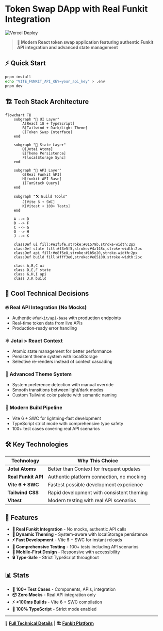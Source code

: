 # Token Swap DApp with Real Funkit Integration

![Vercel Deploy](https://deploy-badge.vercel.app/vercel/test-funxyz-tryout?style=for-the-badge)

> **🚀 Modern React token swap application featuring authentic Funkit API integration and advanced state management**

## ⚡ Quick Start

```bash
pnpm install
echo "VITE_FUNKIT_API_KEY=your_api_key" > .env
pnpm dev
```

## 🏗️ Tech Stack Architecture

```mermaid
flowchart TB
    subgraph "🎨 UI Layer"
        A[React 18 + TypeScript]
        B[Tailwind + Dark/Light Theme]
        C[Token Swap Interface]
    end

    subgraph "🧠 State Layer"
        D[Jotai Atoms]
        E[Theme Persistence]
        F[localStorage Sync]
    end

    subgraph "🔌 API Layer"
        G[Real Funkit API]
        H[funkit API Base]
        I[TanStack Query]
    end

    subgraph "🛠️ Build Tools"
        J[Vite 6 + SWC]
        K[Vitest + 100+ Tests]
    end

    A --> D
    D --> F
    C --> G
    G --> H
    J --> K

    classDef ui fill:#e1f5fe,stroke:#01579b,stroke-width:2px
    classDef state fill:#f3e5f5,stroke:#4a148c,stroke-width:2px
    classDef api fill:#e8f5e8,stroke:#1b5e20,stroke-width:2px
    classDef build fill:#fff3e0,stroke:#e65100,stroke-width:2px

    class A,B,C ui
    class D,E,F state
    class G,H,I api
    class J,K build
```

## 🎯 Cool Technical Decisions

### 🔥 **Real API Integration (No Mocks)**

- Authentic `@funkit/api-base` with production endpoints
- Real-time token data from live APIs
- Production-ready error handling

### ⚛️ **Jotai > React Context**

- Atomic state management for better performance
- Persistent theme system with localStorage
- Selective re-renders instead of context cascading

### 🎨 **Advanced Theme System**

- System preference detection with manual override
- Smooth transitions between light/dark modes
- Custom Tailwind color palette with semantic naming

### 🚀 **Modern Build Pipeline**

- Vite 6 + SWC for lightning-fast development
- TypeScript strict mode with comprehensive type safety
- 100+ test cases covering real API scenarios

## 🛠️ Key Technologies

| Technology          | Why This Choice                           |
| ------------------- | ----------------------------------------- |
| **Jotai Atoms**     | Better than Context for frequent updates  |
| **Real Funkit API** | Authentic platform connection, no mocking |
| **Vite 6 + SWC**    | Fastest possible development experience   |
| **Tailwind CSS**    | Rapid development with consistent theming |
| **Vitest**          | Modern testing with real API scenarios    |

## 🚀 Features

- **🔗 Real Funkit Integration** - No mocks, authentic API calls
- **🎨 Dynamic Theming** - System-aware with localStorage persistence
- **⚡ Fast Development** - Vite 6 + SWC for instant reloads
- **🧪 Comprehensive Testing** - 100+ tests including API scenarios
- **📱 Mobile-First Design** - Responsive with accessibility
- **🔒 Type-Safe** - Strict TypeScript throughout

## 📊 Stats

- **🧪 100+ Test Cases** - Components, APIs, integration
- **📦 Zero Mocks** - Real API integration only
- **⚡ <100ms Builds** - Vite 6 + SWC compilation
- **🎯 100% TypeScript** - Strict mode enabled

---

**📖 [Full Technical Details](./tech-details.md)** | **🏗️ [Funkit Platform](https://fun.xyz)**

